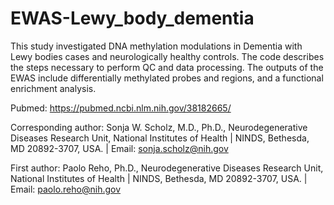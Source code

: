 # EWAS-Lewy_body_dementia

This study investigated DNA methylation modulations in Dementia with Lewy bodies cases and neurologically healthy controls.
The code describes the steps necessary to perform QC and data processing.
The outputs of the EWAS include differentially methylated probes and regions, and a functional enrichment analysis.

Pubmed: https://pubmed.ncbi.nlm.nih.gov/38182665/

Corresponding author: Sonja W. Scholz, M.D., Ph.D., Neurodegenerative Diseases Research Unit, National Institutes of Health | NINDS, Bethesda, MD 20892-3707, USA. | Email: sonja.scholz@nih.gov

First author: Paolo Reho, Ph.D., Neurodegenerative Diseases Research Unit, National Institutes of Health | NINDS, Bethesda, MD 20892-3707, USA. | Email: paolo.reho@nih.gov
